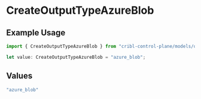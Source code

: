 # CreateOutputTypeAzureBlob

## Example Usage

```typescript
import { CreateOutputTypeAzureBlob } from "cribl-control-plane/models/operations";

let value: CreateOutputTypeAzureBlob = "azure_blob";
```

## Values

```typescript
"azure_blob"
```